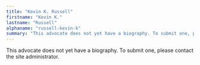 ```yaml
---
title: "Kevin K. Russell"
firstname: "Kevin K."
lastname: "Russell"
alphaname: "russell-kevin-k"
summary: "This advocate does not yet have a biography. To submit one, please contact the site administrator."
---
```

This advocate does not yet have a biography. To submit one, please contact the site administrator.

